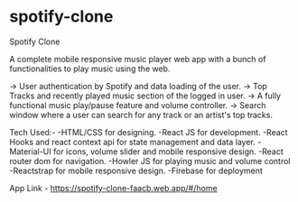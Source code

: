 # spotify-clone
Spotify Clone

A complete mobile responsive music player web app with a bunch of functionalities to play music using the web.

-> User authentication by Spotify and data loading of the user.
-> Top Tracks and recently played music section of the logged in user.
-> A fully functional music play/pause feature and volume controller.
-> Search window where a user can search for any track or an artist's top tracks.

Tech Used:-
-HTML/CSS for designing.
-React JS for development.
-React Hooks and react context api for state management and data layer.
-Material-UI for icons, volume slider and mobile responsive design.
-React router dom for navigation.
-Howler JS for playing music and volume control
-Reactstrap for mobile responsive design.
-Firebase for deployment

App Link - https://spotify-clone-faacb.web.app/#/home
